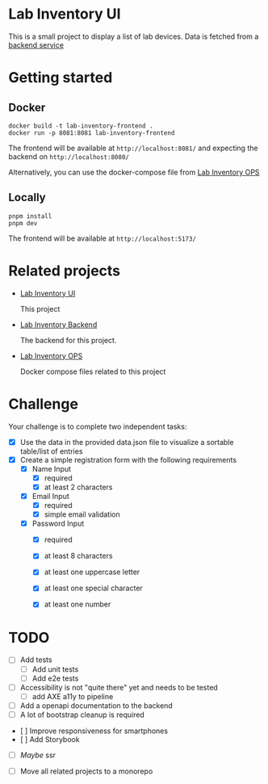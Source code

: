 Lab Inventory UI
================

This is a small project to display a list of lab devices. Data is fetched from a [backend service](https://github.com/jjacobsohn-eppendorf/lab-inventory-backend)


Getting started
===============

Docker
------

    docker build -t lab-inventory-frontend .
    docker run -p 8081:8081 lab-inventory-frontend

The frontend will be available at `http://localhost:8081/` and expecting the backend on `http://localhost:8080/`

Alternatively, you can use the docker-compose file from [Lab Inventory OPS](https://github.com/jjacobsohn-eppendorf/lab-inventory-ops)

Locally
-------

    pnpm install
    pnpm dev

The frontend will be available at `http://localhost:5173/`

Related projects
================

- [Lab Inventory UI](https://github.com/jjacobsohn-eppendorf/lab-inventory-frontend)

   This project

- [Lab Inventory Backend](https://github.com/jjacobsohn-eppendorf/lab-inventory-backend)

    The backend for this project.
  
- [Lab Inventory OPS](https://github.com/jjacobsohn-eppendorf/lab-inventory-ops)

   Docker compose files related to this project


Challenge
=========

Your challenge is to complete two independent tasks:

- [x] Use the data in the provided data.json file to visualize a sortable table/list of entries
- [x] Create a simple registration form with the following requirements
  - [x] Name Input
    - [x] required
    - [x] at least 2 characters
  - [x] Email Input
    - [x] required
    - [x] simple email validation
  - [x] Password Input
    - [x] required
    - [x] at least 8 characters
    - [x] at least one uppercase letter
    - [x] at least one special character
    - [x] at least one number


TODO
====

- [ ] Add tests
    - [ ] Add unit tests
    - [ ] Add e2e tests
- [ ] Accessibility is not "quite there" yet and needs to be tested
    - [ ] add AXE a11y to pipeline
- [ ] Add a openapi documentation to the backend
- [ ] A lot of bootstrap cleanup is required
- [ ] Improve responsiveness for smartphones
- [ ] Add Storybook
- [ ] _Maybe_ ssr
- [ ] Move all related projects to a monorepo

